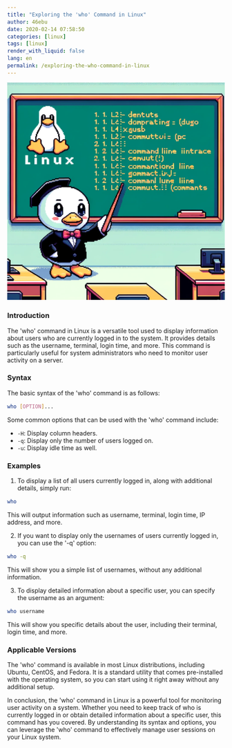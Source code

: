 ```yaml
---
title: "Exploring the 'who' Command in Linux"
author: 46ebu
date: 2020-02-14 07:58:50 
categories: [linux]
tags: [linux]
render_with_liquid: false
lang: en
permalink: /exploring-the-who-command-in-linux
---
```


![Intro](/assets/img/post/linux.png)
### Introduction
The 'who' command in Linux is a versatile tool used to display information about users who are currently logged in to the system. It provides details such as the username, terminal, login time, and more. This command is particularly useful for system administrators who need to monitor user activity on a server.

### Syntax
The basic syntax of the 'who' command is as follows:

```bash
who [OPTION]...
```

Some common options that can be used with the 'who' command include:
- `-H`: Display column headers.
- `-q`: Display only the number of users logged on.
- `-u`: Display idle time as well.

### Examples
1. To display a list of all users currently logged in, along with additional details, simply run:
```bash
who
```
This will output information such as username, terminal, login time, IP address, and more.

2. If you want to display only the usernames of users currently logged in, you can use the '-q' option:
```bash
who -q
```
This will show you a simple list of usernames, without any additional information.

3. To display detailed information about a specific user, you can specify the username as an argument:
```bash
who username
```
This will show you specific details about the user, including their terminal, login time, and more.

### Applicable Versions
The 'who' command is available in most Linux distributions, including Ubuntu, CentOS, and Fedora. It is a standard utility that comes pre-installed with the operating system, so you can start using it right away without any additional setup.

In conclusion, the 'who' command in Linux is a powerful tool for monitoring user activity on a system. Whether you need to keep track of who is currently logged in or obtain detailed information about a specific user, this command has you covered. By understanding its syntax and options, you can leverage the 'who' command to effectively manage user sessions on your Linux system.